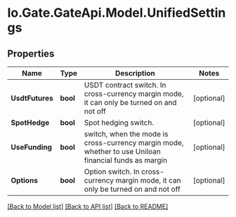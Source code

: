 
# Io.Gate.GateApi.Model.UnifiedSettings

## Properties

Name | Type | Description | Notes
------------ | ------------- | ------------- | -------------
**UsdtFutures** | **bool** | USDT contract switch. In cross-currency margin mode, it can only be turned on and not off | [optional] 
**SpotHedge** | **bool** | Spot hedging switch.  | [optional] 
**UseFunding** | **bool** | switch, when the mode is cross-currency margin mode, whether to use Uniloan financial funds as margin | [optional] 
**Options** | **bool** | Option switch. In cross-currency margin mode, it can only be turned on and not off | [optional] 

[[Back to Model list]](../README.md#documentation-for-models)
[[Back to API list]](../README.md#documentation-for-api-endpoints)
[[Back to README]](../README.md)
